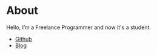 # About

Hello, I’m a Freelance Programmer and now it's a student.
 - [ Github](https://github.com/Cosir)
 - [Blog](https://Cosir.github.io)
